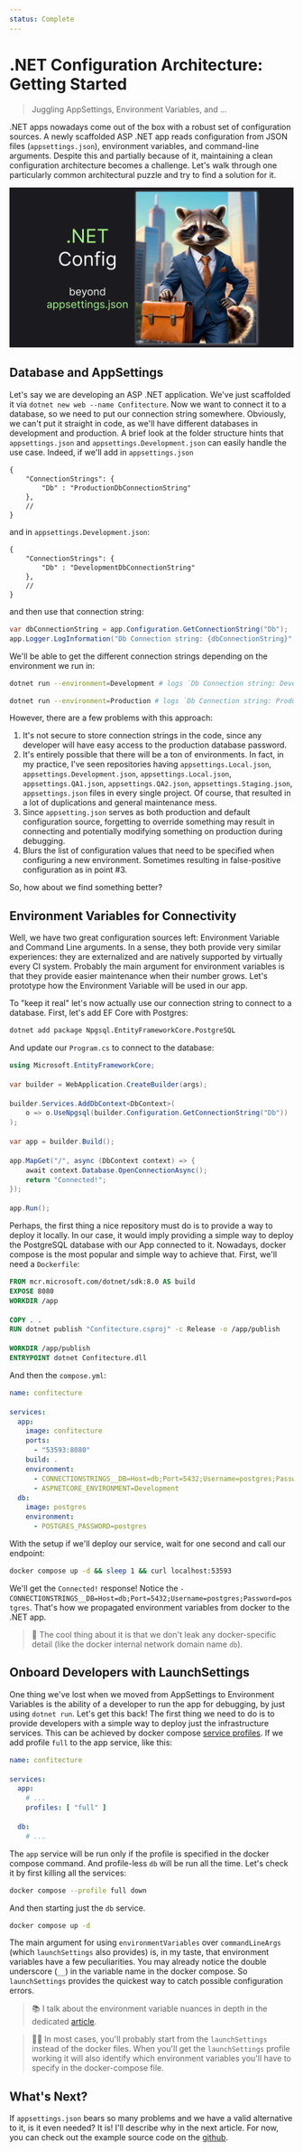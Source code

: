 ```yaml
---
status: Complete
---
```


# .NET Configuration Architecture: Getting Started

> Juggling AppSettings, Environment Variables, and ...

.NET apps nowadays come out of the box with a robust set of configuration sources. A newly scaffolded ASP .NET app reads configuration from JSON files (`appsettings.json`), environment variables, and command-line arguments. Despite this and partially because of it, maintaining a clean configuration architecture becomes a challenge. Let's walk through one particularly common architectural puzzle and try to find a solution for it.

![](thumb.png)

## Database and AppSettings

Let's say we are developing an ASP .NET application. We've just scaffolded it via `dotnet new web --name Confitecture`. Now we want to connect it to a database, so we need to put our connection string somewhere. Obviously, we can't put it straight in code, as we'll have different databases in development and production. A brief look at the folder structure hints that `appsettings.json` and `appsettings.Development.json` can easily handle the use case. Indeed, if we'll add in `appsettings.json`

```jsonc
{
    "ConnectionStrings": {
        "Db" : "ProductionDbConnectionString"
    },
    // 
}
```

and in `appsettings.Development.json`:

```jsonc
{
    "ConnectionStrings": {
        "Db" : "DevelopmentDbConnectionString"
    },
    // 
}
```

and then use that connection string:

```csharp
var dbConnectionString = app.Configuration.GetConnectionString("Db");
app.Logger.LogInformation("Db Connection string: {dbConnectionString}", dbConnectionString);
```

We'll be able to get the different connection strings depending on the environment we run in:

```sh
dotnet run --environment=Development # logs `Db Connection string: DevelopmentDbConnectionString`
```

```sh
dotnet run --environment=Production # logs `Db Connection string: ProductionDbConnectionString`
```

However, there are a few problems with this approach:

1. It's not secure to store connection strings in the code, since any developer will have easy access to the production database password.
2. It's entirely possible that there will be a ton of environments. In fact, in my practice, I've seen repositories having `appsettings.Local.json`, `appsettings.Development.json`, `appsettings.Local.json`, `appsettings.QA1.json`, `appsettings.QA2.json`, `appsettings.Staging.json`, `appsettings.json` files in every single project. Of course, that resulted in a lot of duplications and general maintenance mess.
3. Since `appsetting.json` serves as both production and default configuration source, forgetting to override something may result in connecting and potentially modifying something on production during debugging.
4. Blurs the list of configuration values that need to be specified when configuring a new environment. Sometimes resulting in false-positive configuration as in point #3.

So, how about we find something better?

## Environment Variables for Connectivity

Well, we have two great configuration sources left: Environment Variable and Command Line arguments. In a sense, they both provide very similar experiences: they are externalized and are natively supported by virtually every CI system. Probably the main argument for environment variables is that they provide easier maintenance when their number grows. Let's prototype how the Environment Variable will be used in our app.

To "keep it real" let's now actually use our connection string to connect to a database.
First, let's add EF Core with Postgres:

```sh
dotnet add package Npgsql.EntityFrameworkCore.PostgreSQL
```

And update our `Program.cs` to connect to the database:

```csharp
using Microsoft.EntityFrameworkCore;

var builder = WebApplication.CreateBuilder(args);

builder.Services.AddDbContext<DbContext>(
    o => o.UseNpgsql(builder.Configuration.GetConnectionString("Db"))
);

var app = builder.Build();

app.MapGet("/", async (DbContext context) => {
    await context.Database.OpenConnectionAsync();
    return "Connected!";
});

app.Run();
```

Perhaps, the first thing a nice repository must do is to provide a way to deploy it locally. In our case, it would imply providing a simple way to deploy the PostgreSQL database with our App connected to it. Nowadays, docker compose is the most popular and simple way to achieve that. First, we'll need a `Dockerfile`:

```Dockerfile
FROM mcr.microsoft.com/dotnet/sdk:8.0 AS build
EXPOSE 8080
WORKDIR /app

COPY . .
RUN dotnet publish "Confitecture.csproj" -c Release -o /app/publish

WORKDIR /app/publish
ENTRYPOINT dotnet Confitecture.dll
```

And then the `compose.yml`:

```yml
name: confitecture

services:
  app:
    image: confitecture
    ports:
      - "53593:8080"
    build: .
    environment:
      - CONNECTIONSTRINGS__DB=Host=db;Port=5432;Username=postgres;Password=postgres
      - ASPNETCORE_ENVIRONMENT=Development
  db:
    image: postgres
    environment:
      - POSTGRES_PASSWORD=postgres
```

With the setup if we'll deploy our service, wait for one second and call our endpoint:

```sh
docker compose up -d && sleep 1 && curl localhost:53593
```

We'll get the `Connected!` response! Notice the `- CONNECTIONSTRINGS__DB=Host=db;Port=5432;Username=postgres;Password=postgres`. That's how we propagated environment variables from docker to the .NET app. 

> 💪 The cool thing about it is that we don't leak any docker-specific detail (like the docker internal network domain name `db`).

## Onboard Developers with LaunchSettings

One thing we've lost when we moved from AppSettings to Environment Variables is the ability of a developer to run the app for debugging, by just using `dotnet run`. Let's get this back! The first thing we need to do is to provide developers with a simple way to deploy just the infrastructure services. This can be achieved by docker compose [service profiles](https://docs.docker.com/compose/profiles/). If we add profile `full` to the app service, like this:

```yaml
name: confitecture

services:
  app:
    # ...
    profiles: [ "full" ]
      
  db:
    # ...
```

The `app` service will be run only if the profile is specified in the docker compose command. And profile-less `db` will be run all the time. Let's check it by first killing all the services:

```sh
docker compose --profile full down
```

And then starting just the `db` service.

```sh
docker compose up -d
```

The main argument for using `environmentVariables` over `commandLineArgs` (which `launchSettings` also provides) is, in my taste, that environment variables have a few peculiarities. You may already notice the double underscore (`__`) in the variable name in the docker compose. So `launchSettings` provides the quickest way to catch possible configuration errors.

> 📚 I talk about the environment variable nuances in depth in the dedicated [article](https://medium.com/p/d6b4ea6cff9f).

> ☝🏼 In most cases, you'll probably start from the `launchSettings` instead of the docker files. When you'll get the `launchSettings` profile working it will also identify which environment variables you'll have to specify in the docker-compose file.

## What's Next?

If `appsettings.json` bears so many problems and we have a valid alternative to it, is it even needed? It is! I'll describe why in the next article. For now, you can check out the example source code on the [github](https://github.com/astorDev/archi/tree/main/dotnet-config-sources/playground/Confitecture).
